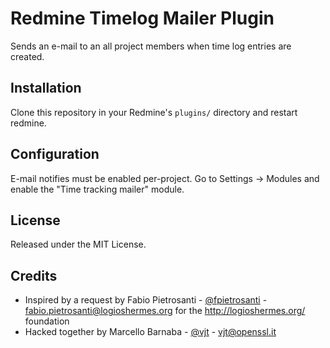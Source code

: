 Redmine Timelog Mailer Plugin
=============================

Sends an e-mail to an all project members when time log entries are created.

Installation
------------

Clone this repository in your Redmine's `plugins/` directory and restart
redmine.

Configuration
-------------

E-mail notifies must be enabled per-project. Go to Settings -> Modules and
enable the "Time tracking mailer" module.

License
-------

Released under the MIT License.

Credits
-------

* Inspired by a request by Fabio Pietrosanti - [@fpietrosanti](http://twitter.com/fpietrosanti) -
  fabio.pietrosanti@logioshermes.org for the http://logioshermes.org/ foundation
* Hacked together by Marcello Barnaba - [@vjt](http://twitter.com/vjt) - vjt@openssl.it
